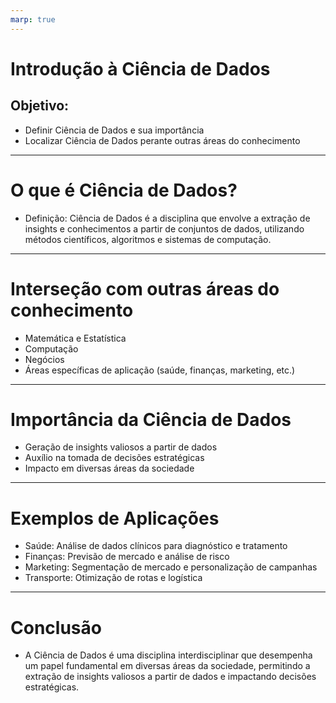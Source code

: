 ```yaml
---
marp: true
---
```


# Introdução à Ciência de Dados

## Objetivo:
- Definir Ciência de Dados e sua importância
- Localizar Ciência de Dados perante outras áreas do conhecimento

---

# O que é Ciência de Dados?

- Definição: Ciência de Dados é a disciplina que envolve a extração de insights e conhecimentos a partir de conjuntos de dados, utilizando métodos científicos, algoritmos e sistemas de computação.

---

# Interseção com outras áreas do conhecimento

- Matemática e Estatística
- Computação
- Negócios
- Áreas específicas de aplicação (saúde, finanças, marketing, etc.)

---

# Importância da Ciência de Dados

- Geração de insights valiosos a partir de dados
- Auxílio na tomada de decisões estratégicas
- Impacto em diversas áreas da sociedade

---

# Exemplos de Aplicações

- Saúde: Análise de dados clínicos para diagnóstico e tratamento
- Finanças: Previsão de mercado e análise de risco
- Marketing: Segmentação de mercado e personalização de campanhas
- Transporte: Otimização de rotas e logística

---

# Conclusão

- A Ciência de Dados é uma disciplina interdisciplinar que desempenha um papel fundamental em diversas áreas da sociedade, permitindo a extração de insights valiosos a partir de dados e impactando decisões estratégicas.
